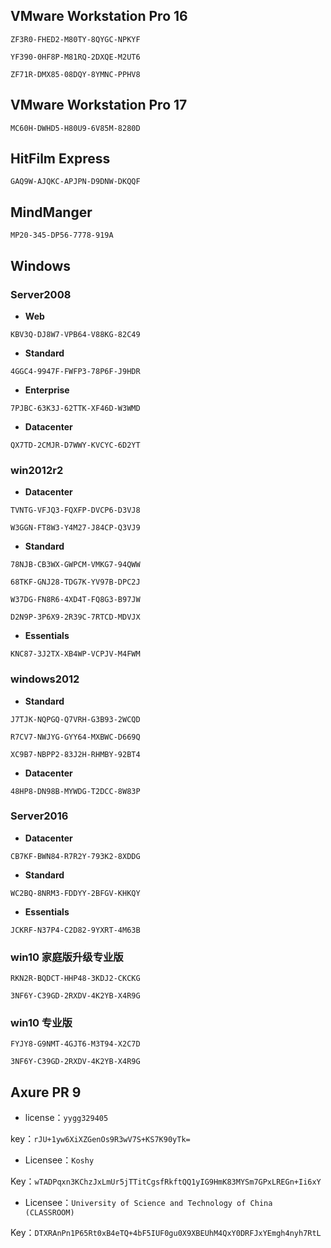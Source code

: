 ## VMware Workstation Pro 16

`ZF3R0-FHED2-M80TY-8QYGC-NPKYF`

`YF390-0HF8P-M81RQ-2DXQE-M2UT6`

`ZF71R-DMX85-08DQY-8YMNC-PPHV8`

## VMware Workstation Pro 17

`MC60H-DWHD5-H80U9-6V85M-8280D`

## HitFilm Express

`GAQ9W-AJQKC-APJPN-D9DNW-DKQQF`

## MindManger

`MP20-345-DP56-7778-919A`

## Windows

### Server2008

- **Web**

`KBV3Q-DJ8W7-VPB64-V88KG-82C49`

- **Standard**

`4GGC4-9947F-FWFP3-78P6F-J9HDR`

- **Enterprise**

`7PJBC-63K3J-62TTK-XF46D-W3WMD`

- **Datacenter**

`QX7TD-2CMJR-D7WWY-KVCYC-6D2YT`

### win2012r2

- **Datacenter**

`TVNTG-VFJQ3-FQXFP-DVCP6-D3VJ8`

`W3GGN-FT8W3-Y4M27-J84CP-Q3VJ9`

- **Standard**

`78NJB-CB3WX-GWPCM-VMKG7-94QWW`

`68TKF-GNJ28-TDG7K-YV97B-DPC2J`

`W37DG-FN8R6-4XD4T-FQ8G3-B97JW`

`D2N9P-3P6X9-2R39C-7RTCD-MDVJX`

- **Essentials**

`KNC87-3J2TX-XB4WP-VCPJV-M4FWM`

### windows2012

- **Standard**

`J7TJK-NQPGQ-Q7VRH-G3B93-2WCQD`

`R7CV7-NWJYG-GYY64-MXBWC-D669Q`

`XC9B7-NBPP2-83J2H-RHMBY-92BT4`

- **Datacenter**

`48HP8-DN98B-MYWDG-T2DCC-8W83P`

### Server2016

- **Datacenter**

`CB7KF-BWN84-R7R2Y-793K2-8XDDG`

- **Standard**

`WC2BQ-8NRM3-FDDYY-2BFGV-KHKQY`

- **Essentials**

`JCKRF-N37P4-C2D82-9YXRT-4M63B`

### win10 家庭版升级专业版

`RKN2R-BQDCT-HHP48-3KDJ2-CKCKG`

`3NF6Y-C39GD-2RXDV-4K2YB-X4R9G`

### win10 专业版

`FYJY8-G9NMT-4GJT6-M3T94-X2C7D`

`3NF6Y-C39GD-2RXDV-4K2YB-X4R9G`

## Axure PR 9

- license：`yygg329405`

key：`rJU+1yw6XiXZGenOs9R3wV7S+KS7K90yTk=`

- Licensee：`Koshy`

Key：`wTADPqxn3KChzJxLmUr5jTTitCgsfRkftQQ1yIG9HmK83MYSm7GPxLREGn+Ii6xY`

- Licensee：`University of Science and Technology of China (CLASSROOM)`

Key：`DTXRAnPn1P65Rt0xB4eTQ+4bF5IUF0gu0X9XBEUhM4QxY0DRFJxYEmgh4nyh7RtL`
